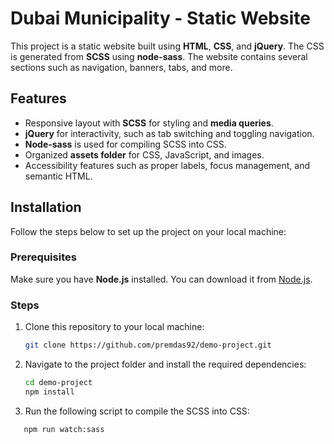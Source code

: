 # Dubai Municipality - Static Website

This project is a static website built using **HTML**, **CSS**, and **jQuery**. The CSS is generated from **SCSS** using **node-sass**. The website contains several sections such as navigation, banners, tabs, and more.

## Features

- Responsive layout with **SCSS** for styling and **media queries**.
- **jQuery** for interactivity, such as tab switching and toggling navigation.
- **Node-sass** is used for compiling SCSS into CSS.
- Organized **assets folder** for CSS, JavaScript, and images.
- Accessibility features such as proper labels, focus management, and semantic HTML.


## Installation

Follow the steps below to set up the project on your local machine:

### Prerequisites

Make sure you have **Node.js** installed. You can download it from [Node.js](https://nodejs.org/).

### Steps

1. Clone this repository to your local machine:

   ```bash
   git clone https://github.com/premdas92/demo-project.git
   
2. Navigate to the project folder and install the required dependencies:
      ```bash
      cd demo-project
      npm install

4. Run the following script to compile the SCSS into CSS:
  ```bash
     npm run watch:sass


